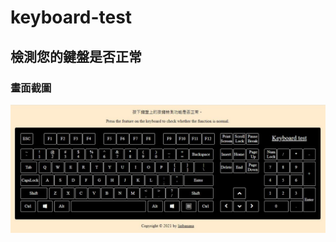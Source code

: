 # keyboard-test

## 檢測您的鍵盤是否正常

### 畫面截圖
<img src="https://raw.githubusercontent.com/linbanana/keyboard-test/main/images/printscreen.jpg?token=AFAFOZIY4ZV77JH3MYYBOPLBX3OLY">
